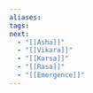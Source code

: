 ```yaml
---
aliases: 
tags: 
next:
  - "[[Asha]]"
  - "[[Vikara]]"
  - "[[Karsa]]"
  - "[[Rasa]]"
  - "[[Emergence]]"
---
```


